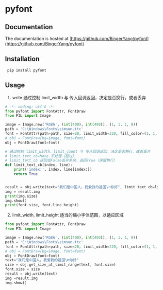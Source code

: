# pyfont

## Documentation
The documentation is hosted at [https://github.com/BingerYang/pyfont](https://github.com/BingerYang/pyfont)

## Installation
```shell
 pip install pyfont
```
## Usage
   1. write 通过控制 limit_width 与 传入回调返回，决定是否换行，或者丢弃
```python
# -*- coding: utf-8 -*- 
from pyfont import FontAttr, FontDraw
from PIL import Image

image = Image.new('RGBA', (int(400), int(400)), (1, 1, 1, 0))
path = 'C:\Windows\Fonts\simsun.ttc'
font = FontAttr(path=path, size=20, limit_width=220, fill_color=(1, 1, 1, 255))
# obj = FontDraw(bg=image, font=font)
obj = FontDraw(font=font)

# 通过控制 limit_width，limit_count 与 传入回调返回，决定是否换行，或者丢弃
# limit_text_cb=None 不处理（超过）
# limit_text_cb 返回值False丢弃多余，返回True（保留换行）
def limit_text_cb(index, line):
    print('index:', index, line[index:])
    return True


result = obj.write(text="我们是中国人，我爱我的祖国\n你好", limit_text_cb=limit_text_cb)
img = result.img
print(img.size)
img.show()
print(font.size, font.line_height)

```

   2. limit_width, limit_height 适当的缩小字体范围，以适应区域
```python
from pyfont import FontAttr, FontDraw
from PIL import Image

image = Image.new('RGBA', (int(400), int(400)), (1, 1, 1, 0))
path = 'C:\Windows\Fonts\simsun.ttc'
font = FontAttr(path=path, size=20, limit_width=220, fill_color=(1, 1, 1, 255))
# obj = FontDraw(bg=image, font=font)
obj = FontDraw(font=font)
text="我们是中国人，我爱我的祖国\n你好"
size = obj.get_size_at_limit_range(text, font.size)
font.size = size
result = obj.write(text)
img =result.img
img.show()
```